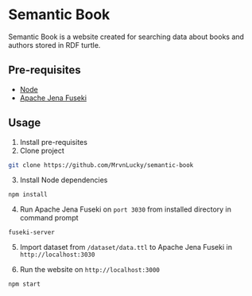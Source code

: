 # Semantic Book
Semantic Book is a website created for searching data about books and authors stored in RDF turtle.

## Pre-requisites
* [Node](https://nodejs.org)
* [Apache Jena Fuseki](https://jena.apache.org)


## Usage

1. Install pre-requisites
2. Clone project
```bash
git clone https://github.com/MrvnLucky/semantic-book
```
3. Install Node dependencies
``` 
npm install
```
4. Run Apache Jena Fuseki on `port 3030` from installed directory in command prompt
```
fuseki-server
```
5. Import dataset from `/dataset/data.ttl` to Apache Jena Fuseki in `http://localhost:3030`

6. Run the website on `http://localhost:3000`
```
npm start
```

